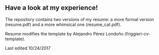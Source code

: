 
## Have a look at my experience! 

The repository contains two versions of my resume: a more formal version 
(resume.pdf) and a more whimsical one (resume_cat.pdf).

Resume modifies the template by Alejandro Pérez Londoño (friggieri-cv-template).

Last edited 10/24/2017